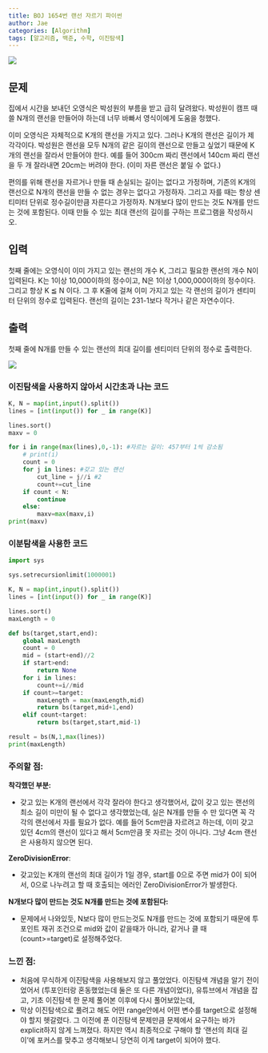 ```yaml
---
title: BOJ 1654번 랜선 자르기 파이썬
author: Jae
categories: [Algorithm]
tags: [알고리즘, 백준, 수학, 이진탐색]
---
```


![](https://media.vlpt.us/images/a87380/post/f419c655-10a9-4695-bb3e-ca738853c6b8/image.png)

## 문제

집에서 시간을 보내던 오영식은 박성원의 부름을 받고 급히 달려왔다. 박성원이 캠프 때 쓸 N개의 랜선을 만들어야 하는데 너무 바빠서 영식이에게 도움을 청했다.

이미 오영식은 자체적으로 K개의 랜선을 가지고 있다. 그러나 K개의 랜선은 길이가 제각각이다. 박성원은 랜선을 모두 N개의 같은 길이의 랜선으로 만들고 싶었기 때문에 K개의 랜선을 잘라서 만들어야 한다. 예를 들어 300cm 짜리 랜선에서 140cm 짜리 랜선을 두 개 잘라내면 20cm는 버려야 한다. (이미 자른 랜선은 붙일 수 없다.)

편의를 위해 랜선을 자르거나 만들 때 손실되는 길이는 없다고 가정하며, 기존의 K개의 랜선으로 N개의 랜선을 만들 수 없는 경우는 없다고 가정하자. 그리고 자를 때는 항상 센티미터 단위로 정수길이만큼 자른다고 가정하자. N개보다 많이 만드는 것도 N개를 만드는 것에 포함된다. 이때 만들 수 있는 최대 랜선의 길이를 구하는 프로그램을 작성하시오.

## 입력

첫째 줄에는 오영식이 이미 가지고 있는 랜선의 개수 K, 그리고 필요한 랜선의 개수 N이 입력된다. K는 1이상 10,000이하의 정수이고, N은 1이상 1,000,000이하의 정수이다. 그리고 항상 K ≦ N 이다. 그 후 K줄에 걸쳐 이미 가지고 있는 각 랜선의 길이가 센티미터 단위의 정수로 입력된다. 랜선의 길이는 231-1보다 작거나 같은 자연수이다.

## 출력

첫째 줄에 N개를 만들 수 있는 랜선의 최대 길이를 센티미터 단위의 정수로 출력한다.

![](https://media.vlpt.us/images/a87380/post/103419eb-59f7-4b26-95d9-fc3f952caeb6/image.png)

### **이진탐색을 사용하지 않아서 시간초과 나는 코드**

```python
K, N = map(int,input().split())
lines = [int(input()) for _ in range(K)]

lines.sort()
maxv = 0

for i in range(max(lines),0,-1): #자르는 길이: 457부터 1씩 감소됨
    # print(i)
    count = 0
    for j in lines: #갖고 있는 랜선
        cut_line = j//i #2
        count+=cut_line
    if count < N:
        continue
    else:
        maxv=max(maxv,i)
print(maxv)
```

### 이분탐색을 사용한 코드

```python
import sys

sys.setrecursionlimit(1000001)

K, N = map(int,input().split())
lines = [int(input()) for _ in range(K)]

lines.sort()
maxLength = 0

def bs(target,start,end):
    global maxLength
    count = 0
    mid = (start+end)//2
    if start>end:
        return None
    for i in lines:
        count+=i//mid
    if count>=target:
        maxLength = max(maxLength,mid)
        return bs(target,mid+1,end)
    elif count<target:
        return bs(target,start,mid-1)

result = bs(N,1,max(lines))
print(maxLength)
```

### 주의할 점:

**착각했던 부분:**

- 갖고 있는 K개의 랜선에서 각각 잘라야 한다고 생각했어서, 값이 갖고 있는 랜선의 최소 길이 미만이 될 수 없다고 생각했었는데, 실은 N개를 만들 수 만 있다면 꼭 각각의 랜선에서 자를 필요가 없다. 예를 들어 5cm만큼 자르려고 하는데, 이미 갖고 있던 4cm의 랜선이 있다고 해서 5cm만큼 못 자르는 것이 아니다. 그냥 4cm 랜선은 사용하지 않으면 된다.

**ZeroDivisionError**:

- 갖고있는 K개의 랜선의 최대 길이가 1일 경우, start를 0으로 주면 mid가 0이 되어서, 0으로 나누려고 할 때 호출되는 에러인 ZeroDivisionError가 발생한다.

**N개보다 많이 만드는 것도 N개를 만드는 것에 포함된다:**

- 문제에서 나와있듯, N보다 많이 만드는것도 N개를 만드는 것에 포함되기 때문에 투포인트 재귀 조건으로 mid와 값이 같을때가 아니라, 같거나 클 때 (count>=target)로 설정해주었다.

### 느낀 점:

- 처음에 무식하게 이진탐색을 사용해보지 않고 풀었었다. 이진탐색 개념을 알기 전이었어서 (투포인터랑 혼동했었는데 둘은 또 다른 개념이었다), 유튜브에서 개념을 잡고, 기초 이진탐색 한 문제 풀어본 이후에 다시 풀어보았는데,
- 막상 이진탐색으로 풀려고 해도 어떤 range안에서 어떤 변수를 target으로 설정해야 할지 헷갈렸다. 그 이전에 푼 이진탐색 문제만큼 문제에서 요구하는 바가 explicit하지 않게 느껴졌다. 하지만 역시 최종적으로 구해야 할 ‘랜선의 최대 길이’에 포커스를 맞추고 생각해보니 당연히 이게 target이 되어야 했다.
